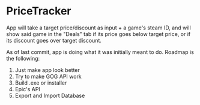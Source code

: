 # PriceTracker

App will take a target price/discount as input + a game's steam ID, and will show 
said game in the "Deals" tab if its price goes below target price, or if its discount goes over target discount.

As of last commit, app is doing what it was initially meant to do. Roadmap is the following:

1. Just make app look better 
2. Try to make GOG API work
3. Build .exe or installer
4. Epic's API
5. Export and Import Database